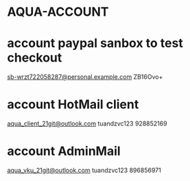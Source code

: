# AQUA-ACCOUNT
 # account paypal sanbox to test checkout
sb-wrzt722058287@personal.example.com
ZB16Ovo+
# account HotMail client 
aqua_client_21git@outlook.com 
tuandzvc123
928852169
# account AdminMail 
aqua_vku_21git@outlook.com 
tuandzvc123
896856971
